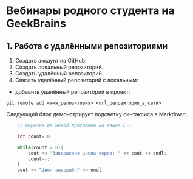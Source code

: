 # Вебинары родного студента на GeekBrains

## 1. Работа с удалёнными репозиториями

1. Создать аккаунт на GitHub.
2. Создать локальный репозиторий.
3. Создать удалённый репозиторий.
4. Связать удалённый репозиторий с локальным:

* добавить удалённый репозиторий в проект:

```Git
git remote add <имя_репозитория> <url_репозитория_в_сети>
```

Следующий блок демонстрирует подсветку синтаксиса в Markdown:

```C++
    // Вырезка из некой программы на языке C++

    int count=10

    while(count > 0){
        cout << "Завершение цикла через: " << cout << endl;
        count--;
    }
    cout << "Цикл завершён" << endl;
```
